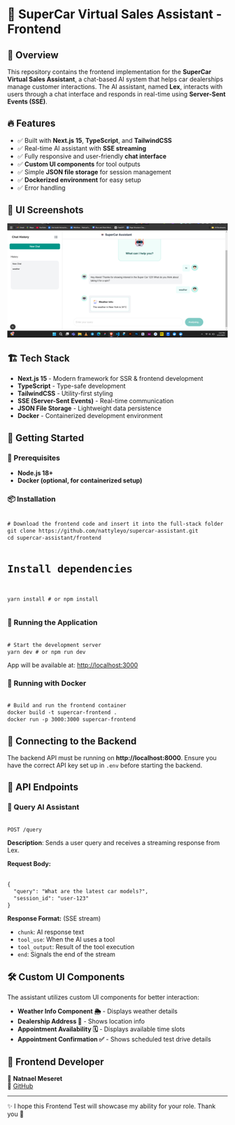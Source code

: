 ﻿<h1>🚗 SuperCar Virtual Sales Assistant - Frontend</h1>

<h2>📝 Overview</h2>
<p>This repository contains the frontend implementation for the <strong>SuperCar Virtual Sales Assistant</strong>, a chat-based AI system that helps car dealerships manage customer interactions. The AI assistant, named <strong>Lex</strong>, interacts with users through a chat interface and responds in real-time using <strong>Server-Sent Events (SSE)</strong>.</p>

<h2>🔥 Features</h2>
<ul>
    <li>✅ Built with <strong>Next.js 15</strong>, <strong>TypeScript</strong>, and <strong>TailwindCSS</strong></li>
    <li>✅ Real-time AI assistant with <strong>SSE streaming</strong></li>
    <li>✅ Fully responsive and user-friendly <strong>chat interface</strong></li>
    <li>✅ <strong>Custom UI components</strong> for tool outputs</li>
    <li>✅ Simple <strong>JSON file storage</strong> for session management</li>
    <li>✅ <strong>Dockerized environment</strong> for easy setup</li>
    <li>✅ Error handling</li>
</ul>

<h2>📸 UI Screenshots</h2>
<img src="https://github.com/nattyleyo/Next-Frontend-Test/blob/44bb1e6e65eef054c3754a6f7c7008bad8ea0aa4/public/screenshots/Screenshot-(421).png" alt="Chat Interface" />

<h2>🏗️ Tech Stack</h2>
<ul>
    <li><strong>Next.js 15</strong> - Modern framework for SSR & frontend development</li>
    <li><strong>TypeScript</strong> - Type-safe development</li>
    <li><strong>TailwindCSS</strong> - Utility-first styling</li>
    <li><strong>SSE (Server-Sent Events)</strong> - Real-time communication</li>
    <li><strong>JSON File Storage</strong> - Lightweight data persistence</li>
    <li><strong>Docker</strong> - Containerized development environment</li>
</ul>

<h2>🚀 Getting Started</h2>

<h3>📌 Prerequisites</h3>
<ul>
    <li><strong>Node.js 18+</strong></li>
    <li><strong>Docker (optional, for containerized setup)</strong></li>
</ul>

<h3>📦 Installation</h3>
<pre><code>
# Download the frontend code and insert it into the full-stack folder
git clone https://github.com/nattyleyo/supercar-assistant.git
cd supercar-assistant/frontend

# Install dependencies

yarn install # or npm install
</code></pre>

<h3>🏃 Running the Application</h3>
<pre><code>
# Start the development server
yarn dev # or npm run dev
</code></pre>
<p>App will be available at: <a href="http://localhost:3000">http://localhost:3000</a></p>

<h3>🐳 Running with Docker</h3>
<pre><code>
# Build and run the frontend container
docker build -t supercar-frontend .
docker run -p 3000:3000 supercar-frontend
</code></pre>

<h2>📡 Connecting to the Backend</h2>
<p>The backend API must be running on <strong>http://localhost:8000</strong>. Ensure you have the correct API key set up in <code>.env</code> before starting the backend.</p>

<h2>📜 API Endpoints</h2>

<h3>🎤 Query AI Assistant</h3>
<pre><code>
POST /query
</code></pre>
<p><strong>Description</strong>: Sends a user query and receives a streaming response from Lex.</p>
<p><strong>Request Body:</strong></p>
<pre><code>
{
  "query": "What are the latest car models?",
  "session_id": "user-123"
}
</code></pre>
<p><strong>Response Format:</strong> (SSE stream)</p>
<ul>
    <li><code>chunk</code>: AI response text</li>
    <li><code>tool_use</code>: When the AI uses a tool</li>
    <li><code>tool_output</code>: Result of the tool execution</li>
    <li><code>end</code>: Signals the end of the stream</li>
</ul>

<h2>🛠️ Custom UI Components</h2>
<p>The assistant utilizes custom UI components for better interaction:</p>
<ul>
    <li><strong>Weather Info Component 🌦️</strong> - Displays weather details</li>
    <li><strong>Dealership Address 📍</strong> - Shows location info</li>
    <li><strong>Appointment Availability 🗓️</strong> - Displays available time slots</li>
    <li><strong>Appointment Confirmation ✅</strong> - Shows scheduled test drive details</li>
</ul>

<h2>📌 Frontend Developer</h2>
<p>👤 <strong>Natnael Meseret</strong><br />
🔗 <a href="https://github.com/nattyleyo">GitHub</a></p>

<hr />

<p>✨ I hope this Frontend Test will showcase my ability for your role. Thank you 🚀</p>
